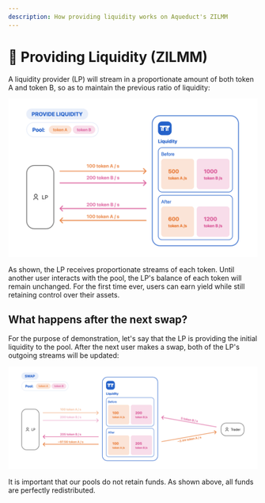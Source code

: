 ```yaml
---
description: How providing liquidity works on Aqueduct's ZILMM
---
```


# 🚰 Providing Liquidity (ZILMM)

A liquidity provider (LP) will stream in a proportionate amount of both token A and token B, so as to maintain the previous ratio of liquidity:

![](<../.gitbook/assets/Screenshot 2022-08-15 at 10.12.35 PM.png>)

As shown, the LP receives proportionate streams of each token. Until another user interacts with the pool, the LP's balance of each token will remain unchanged. For the first time ever, users can earn yield while still retaining control over their assets.

## What happens after the next swap?

For the purpose of demonstration, let's say that the LP is providing the initial liquidity to the pool. After the next user makes a swap, both of the LP's outgoing streams will be updated:

![](<../.gitbook/assets/Screenshot 2022-08-15 at 10.36.46 PM.png>)

It is important that our pools do not retain funds. As shown above, all funds are perfectly redistributed.
